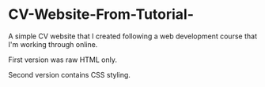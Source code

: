 # CV-Website-From-Tutorial-
A simple CV website that I created following a web development course that I'm working through online.

First version was raw HTML only.  

Second version contains CSS styling.  
